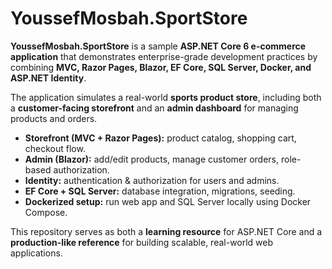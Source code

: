 # YoussefMosbah.SportStore

**YoussefMosbah.SportStore** is a sample **ASP.NET Core 6 e-commerce application** that demonstrates enterprise-grade development practices by combining **MVC, Razor Pages, Blazor, EF Core, SQL Server, Docker, and ASP.NET Identity**.

The application simulates a real-world **sports product store**, including both a **customer-facing storefront** and an **admin dashboard** for managing products and orders.

* **Storefront (MVC + Razor Pages):** product catalog, shopping cart, checkout flow.
* **Admin (Blazor):** add/edit products, manage customer orders, role-based authorization.
* **Identity:** authentication & authorization for users and admins.
* **EF Core + SQL Server:** database integration, migrations, seeding.
* **Dockerized setup:** run web app and SQL Server locally using Docker Compose.

This repository serves as both a **learning resource** for ASP.NET Core and a **production-like reference** for building scalable, real-world web applications.
